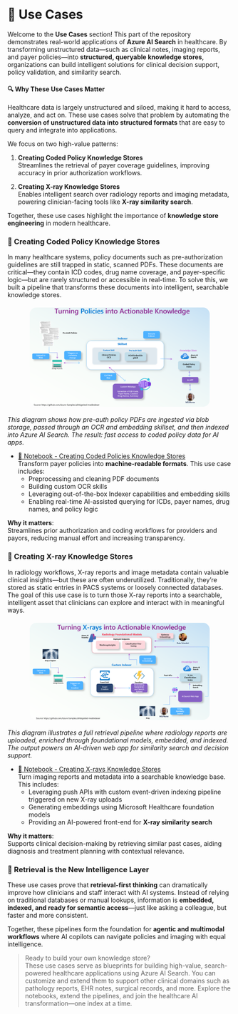 # **🏥 Use Cases**

Welcome to the **Use Cases** section! This part of the repository demonstrates real-world applications of **Azure AI Search** in healthcare. By transforming unstructured data—such as clinical notes, imaging reports, and payer policies—into **structured, queryable knowledge stores**, organizations can build intelligent solutions for clinical decision support, policy validation, and similarity search.

#### **🔍 Why These Use Cases Matter**

Healthcare data is largely unstructured and siloed, making it hard to access, analyze, and act on. These use cases solve that problem by automating the **conversion of unstructured data into structured formats** that are easy to query and integrate into applications.

We focus on two high-value patterns:

1. **Creating Coded Policy Knowledge Stores**  
   Streamlines the retrieval of payer coverage guidelines, improving accuracy in prior authorization workflows.

2. **Creating X-ray Knowledge Stores**  
   Enables intelligent search over radiology reports and imaging metadata, powering clinician-facing tools like **X-ray similarity search**.

Together, these use cases highlight the importance of **knowledge store engineering** in modern healthcare.


### **📝 Creating Coded Policy Knowledge Stores**  

In many healthcare systems, policy documents such as pre-authorization guidelines are still trapped in static, scanned PDFs. These documents are critical—they contain ICD codes, drug name coverage, and payer-specific logic—but are rarely structured or accessible in real-time. To solve this, we built a pipeline that transforms these documents into intelligent, searchable knowledge stores.

<img src="..\utils\images\Turning Policies into Knowledge Store.png" style="display: block; margin: 20px auto; border-radius: 15px; max-width: 80%; height: auto;" alt="Turning Policies into Knowledge Store" />

*This diagram shows how pre-auth policy PDFs are ingested via blob storage, passed through an OCR and embedding skillset, and then indexed into Azure AI Search. The result: fast access to coded policy data for AI apps.*

   - [🧾 Notebook - Creating Coded Policies Knowledge Stores](usecases/usecase-01-creating-coded-policies-knowledge-stores.ipynb)  
   Transform payer policies into **machine-readable formats**. This use case includes:  
     - Preprocessing and cleaning PDF documents  
     - Building custom OCR skills  
     - Leveraging out-of-the-box Indexer capabilities and embedding skills  
     - Enabling real-time AI-assisted querying for ICDs, payer names, drug names, and policy logic  

   **Why it matters**:  
   Streamlines prior authorization and coding workflows for providers and payors, reducing manual effort and increasing transparency.

### **🩻 Creating X-ray Knowledge Stores** 

In radiology workflows, X-ray reports and image metadata contain valuable clinical insights—but these are often underutilized. Traditionally, they’re stored as static entries in PACS systems or loosely connected databases. The goal of this use case is to turn those X-ray reports into a searchable, intelligent asset that clinicians can explore and interact with in meaningful ways.

<img src="..\utils\images\Turning Xrays into Knowledge.png" style="display: block; margin: 20px auto; border-radius: 15px; max-width: 80%; height: auto;" alt="Turning X-rays into Actionable Knowledge" />

*This diagram illustrates a full retrieval pipeline where radiology reports are uploaded, enriched through foundational models, embedded, and indexed. The output powers an AI-driven web app for similarity search and decision support.*

   - [🧾 Notebook - Creating X-rays Knowledge Stores](usecases/usecase-02-creating-x-rays-knowledge-stores.ipynb)  
   Turn imaging reports and metadata into a searchable knowledge base. This includes:  
     - Leveraging push APIs with custom event-driven indexing pipeline triggered on new X-ray uploads  
     - Generating embeddings using Microsoft Healthcare foundation models  
     - Providing an AI-powered front-end for **X-ray similarity search**  

   **Why it matters**:  
   Supports clinical decision-making by retrieving similar past cases, aiding diagnosis and treatment planning with contextual relevance.


### 🧠 Retrieval is the New Intelligence Layer

These use cases prove that **retrieval-first thinking** can dramatically improve how clinicians and staff interact with AI systems. Instead of relying on traditional databases or manual lookups, information is **embedded, indexed, and ready for semantic access**—just like asking a colleague, but faster and more consistent.

Together, these pipelines form the foundation for **agentic and multimodal workflows** where AI copilots can navigate policies and imaging with equal intelligence.

> Ready to build your own knowledge store?  
> These use cases serve as blueprints for building high-value, search-powered healthcare applications using Azure AI Search.
> You can customize and extend them to support other clinical domains such as pathology reports, EHR notes, surgical records, and more.
> Explore the notebooks, extend the pipelines, and join the healthcare AI transformation—one index at a time.
